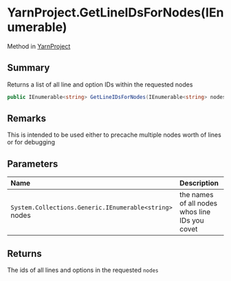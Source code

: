 # YarnProject.GetLineIDsForNodes(IEnumerable<string>)

Method in [YarnProject](/docs/api/csharp/yarn.unity.yarnproject.md)

## Summary


Returns a list of all line and option IDs within the requested nodes


```csharp
public IEnumerable<string> GetLineIDsForNodes(IEnumerable<string> nodes)
```

## Remarks


This is intended to be used either to precache multiple nodes worth of lines or for debugging


## Parameters

|Name|Description|
|:---|:---|
|`System.Collections.Generic.IEnumerable<string>` nodes|the names of all nodes whos line IDs you covet|

## Returns

The ids of all lines and options in the requested  <code>nodes</code>

